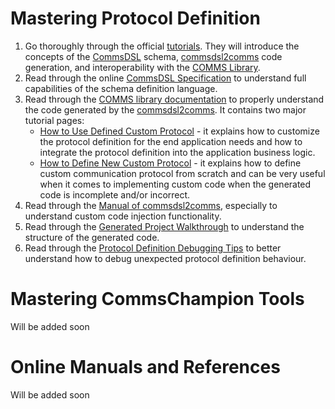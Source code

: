 # Mastering Protocol Definition

1. Go thoroughly through the official [tutorials](https://github.com/commschamp/cc_tutorial).
   They will introduce the concepts of the [CommsDSL](https://github.com/commschamp/CommsDSL-Specification)
   schema, [commsdsl2comms](https://github.com/commschamp/commsdsl) code generation,
   and interoperability with the [COMMS Library](https://github.com/commschamp/comms).
2. Read through the online [CommsDSL Specification](https://commschamp.github.io/commsdsl_spec) to
   understand full capabilities of the schema definition language.
3. Read through the [COMMS library documentation](https://commschamp.github.io/comms_doc) to
   properly understand the code generated by the [commsdsl2comms](https://github.com/commschamp/commsdsl).
   It contains two major tutorial pages:
   - [How to Use Defined Custom Protocol](https://commschamp.github.io/comms_doc/page_use_prot.html) -
     it explains how to customize the protocol definition for the end application needs and
     how to integrate the protocol definition into the
     application business logic.
   - [How to Define New Custom Protocol](https://commschamp.github.io/comms_doc/page_define_prot.html) -
     it explains how to define custom communication protocol
     from scratch and can be very useful when it comes to implementing custom code when the generated
     code is incomplete and/or incorrect.
4. Read through the [Manual of commsdsl2comms](https://github.com/commschamp/commsdsl/blob/master/doc/Manual_commsdsl2comms.md),
   especially to understand custom code injection functionality.
5. Read through the [Generated Project Walkthrough](https://github.com/commschamp/commsdsl/blob/master/doc/GeneratedProjectWalkthrough.md)
   to understand the structure of the generated code.
6. Read through the [Protocol Definition Debugging Tips](https://github.com/commschamp/commsdsl/blob/master/doc/DebugProtocolDef.md) to
   better understand how to debug unexpected protocol definition behaviour.

# Mastering CommsChampion Tools

Will be added soon

# Online Manuals and References

Will be added soon
